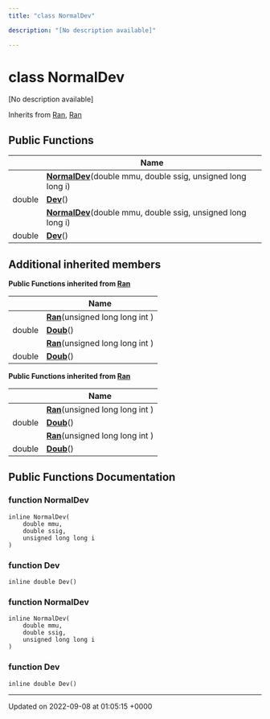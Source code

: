 ```yaml
---
title: "class NormalDev"

description: "[No description available]"

---
```


# class NormalDev



[No description available]

Inherits from [Ran](/documentation/code/classes/classran/), [Ran](/documentation/code/classes/classran/)

## Public Functions

|                | Name           |
| -------------- | -------------- |
| | **[NormalDev](/documentation/code/classes/classnormaldev/)**(double mmu, double ssig, unsigned long long i) |
| double | **[Dev](/documentation/code/classes/classnormaldev/)**() |
| | **[NormalDev](/documentation/code/classes/classnormaldev/)**(double mmu, double ssig, unsigned long long i) |
| double | **[Dev](/documentation/code/classes/classnormaldev/)**() |

## Additional inherited members

**Public Functions inherited from [Ran](/documentation/code/classes/classran/)**

|                | Name           |
| -------------- | -------------- |
| | **[Ran](/documentation/code/classes/classran/)**(unsigned long long int ) |
| double | **[Doub](/documentation/code/classes/classran/)**() |
| | **[Ran](/documentation/code/classes/classran/)**(unsigned long long int ) |
| double | **[Doub](/documentation/code/classes/classran/)**() |

**Public Functions inherited from [Ran](/documentation/code/classes/classran/)**

|                | Name           |
| -------------- | -------------- |
| | **[Ran](/documentation/code/classes/classran/)**(unsigned long long int ) |
| double | **[Doub](/documentation/code/classes/classran/)**() |
| | **[Ran](/documentation/code/classes/classran/)**(unsigned long long int ) |
| double | **[Doub](/documentation/code/classes/classran/)**() |


## Public Functions Documentation

### function NormalDev

```
inline NormalDev(
    double mmu,
    double ssig,
    unsigned long long i
)
```


### function Dev

```
inline double Dev()
```


### function NormalDev

```
inline NormalDev(
    double mmu,
    double ssig,
    unsigned long long i
)
```


### function Dev

```
inline double Dev()
```


-------------------------------

Updated on 2022-09-08 at 01:05:15 +0000